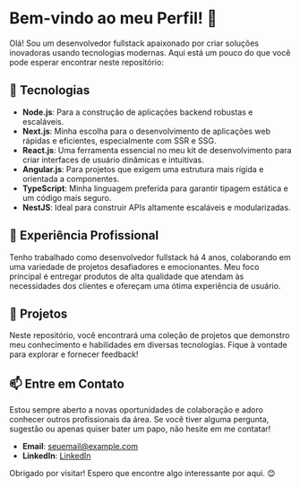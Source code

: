# Bem-vindo ao meu Perfil! 👋

Olá! Sou um desenvolvedor fullstack apaixonado por criar soluções inovadoras usando tecnologias modernas. Aqui está um pouco do que você pode esperar encontrar neste repositório:

## 🚀 Tecnologias

- **Node.js**: Para a construção de aplicações backend robustas e escaláveis.
- **Next.js**: Minha escolha para o desenvolvimento de aplicações web rápidas e eficientes, especialmente com SSR e SSG.
- **React.js**: Uma ferramenta essencial no meu kit de desenvolvimento para criar interfaces de usuário dinâmicas e intuitivas.
- **Angular.js**: Para projetos que exigem uma estrutura mais rígida e orientada a componentes.
- **TypeScript**: Minha linguagem preferida para garantir tipagem estática e um código mais seguro.
- **NestJS**: Ideal para construir APIs altamente escaláveis e modularizadas.

## 💼 Experiência Profissional

Tenho trabalhado como desenvolvedor fullstack há 4 anos, colaborando em uma variedade de projetos desafiadores e emocionantes. Meu foco principal é entregar produtos de alta qualidade que atendam às necessidades dos clientes e ofereçam uma ótima experiência de usuário.

## 🔧 Projetos

Neste repositório, você encontrará uma coleção de projetos que demonstro meu conhecimento e habilidades em diversas tecnologias. Fique à vontade para explorar e fornecer feedback!

## 📫 Entre em Contato

Estou sempre aberto a novas oportunidades de colaboração e adoro conhecer outros profissionais da área. Se você tiver alguma pergunta, sugestão ou apenas quiser bater um papo, não hesite em me contatar!

- **Email**: seuemail@example.com
- **LinkedIn**: [LinkedIn](https:///www.linkedin.com/in/gabriel-silva-menezes-dos-santos-19474415b/)

Obrigado por visitar! Espero que encontre algo interessante por aqui. 😊
